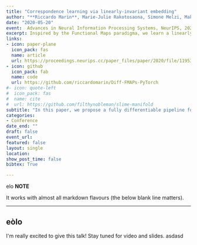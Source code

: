 ```yaml
---
title: "Correspondence learning via linearly-invariant embedding"
author: "**Riccardo Marin**, Marie-Julie Rakotosaona, Simone Melzi, Maks Ovsjanikov"
date: "2020-05-20"
event:  Advances in Neural Information Processing Systems, NeurIPS, 2020
excerpt: Inspired by the Functional Maps paradigma, we learn a linearly-invariant embedding for 3D Shape Matching
links:
- icon: paper-plane
  icon_pack: fas
  name: article
  url: https://proceedings.neurips.cc/paper_files/paper/2020/file/11953163dd7fb12669b41a48f78a29b6-Paper.pdf
- icon: github
  icon_pack: fab
  name: code
  url: https://github.com/riccardomarin/Diff-FMAPs-PyTorch
#- icon: quote-left
#  icon_pack: fas
#  name: cite
#  url: https://github.com/filthynobleman/slime-manifold
subtitle: "In this paper, we propose a fully differentiable pipeline for estimating accurate dense correspondences between 3D point clouds. The proposed pipeline is an extension and a generalization of the functional maps framework. However, instead of using the Laplace-Beltrami eigenfunctions as done in virtually all previous works in this domain, we demonstrate that learning the basis from data can both improve robustness and lead to better accuracy in challenging settings. We interpret the basis as a learned embedding into a higher dimensional space. Following the functional map paradigm the optimal transformation in this embedding space must be linear and we propose a separate architecture aimed at estimating the transformation by learning optimal descriptor functions. This leads to the first end-to-end trainable functional map-based correspondence approach in which both the basis and the descriptors are learned from data. Interestingly, we also observe that learning a canonical embedding leads to worse results, suggesting that leaving an extra linear degree of freedom to the embedding network gives it more robustness, thereby also shedding light onto the success of previous methods. Finally, we demonstrate that our approach achieves state-of-the-art results in challenging non-rigid 3D point cloud correspondence applications."
categories:
- Conference
date_end: ""
draft: false
event_url: 
featured: false
layout: single
location: 
show_post_time: false
bibtex: True

---
```


elo
**NOTE**

It works with almost all markdown flavours (the below blank line matters).

---
eòlo
---

I'm really excited to give this talk! Stay tuned for video and slides.
asdasd